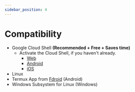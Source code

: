 ```yaml
---
sidebar_position: 4
---
```

# Compatibility
* Google Cloud Shell **(Recommended + Free + Saves time)**
  * Activate the Cloud Shell, if you haven't already.
    * [Web](https://shell.cloud.google.com) 
    * [Android](https://play.google.com/store/apps/details?id=com.google.android.apps.cloudconsole)
    * [iOS](https://itunes.apple.com/us/app/google-cloud-console/id1005120814)
* Linux
* Termux App from [Fdroid](https://f-droid.org/en/packages/com.termux/) (Android)
* Windows Subsystem for Linux (Windows)